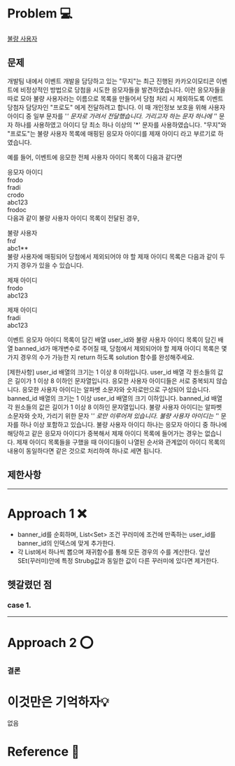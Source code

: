 [//]: # (문제 풀이 템플릿)
# Problem 💻
[불량 사용자](https://school.programmers.co.kr/learn/courses/30/lessons/64064)

## 문제
개발팀 내에서 이벤트 개발을 담당하고 있는 "무지"는 최근 진행된 카카오이모티콘 이벤트에 비정상적인 방법으로 당첨을 시도한 응모자들을 발견하였습니다. 이런 응모자들을 따로 모아 불량 사용자라는 이름으로 목록을 만들어서 당첨 처리 시 제외하도록 이벤트 당첨자 담당자인 "프로도" 에게 전달하려고 합니다. 이 때 개인정보 보호을 위해 사용자 아이디 중 일부 문자를 '*' 문자로 가려서 전달했습니다. 가리고자 하는 문자 하나에 '*' 문자 하나를 사용하였고 아이디 당 최소 하나 이상의 '*' 문자를 사용하였습니다.
"무지"와 "프로도"는 불량 사용자 목록에 매핑된 응모자 아이디를 제재 아이디 라고 부르기로 하였습니다.

예를 들어, 이벤트에 응모한 전체 사용자 아이디 목록이 다음과 같다면

응모자 아이디\
frodo\
fradi\
crodo\
abc123\
frodoc\
다음과 같이 불량 사용자 아이디 목록이 전달된 경우,

불량 사용자\
fr*d*\
abc1**\
불량 사용자에 매핑되어 당첨에서 제외되어야 야 할 제재 아이디 목록은 다음과 같이 두 가지 경우가 있을 수 있습니다.

제재 아이디\
frodo\
abc123

제재 아이디\
fradi\
abc123

이벤트 응모자 아이디 목록이 담긴 배열 user_id와 불량 사용자 아이디 목록이 담긴 배열 banned_id가 매개변수로 주어질 때, 당첨에서 제외되어야 할 제재 아이디 목록은 몇가지 경우의 수가 가능한 지 return 하도록 solution 함수를 완성해주세요.

[제한사항]
user_id 배열의 크기는 1 이상 8 이하입니다.
user_id 배열 각 원소들의 값은 길이가 1 이상 8 이하인 문자열입니다.
응모한 사용자 아이디들은 서로 중복되지 않습니다.
응모한 사용자 아이디는 알파벳 소문자와 숫자로만으로 구성되어 있습니다.
banned_id 배열의 크기는 1 이상 user_id 배열의 크기 이하입니다.
banned_id 배열 각 원소들의 값은 길이가 1 이상 8 이하인 문자열입니다.
불량 사용자 아이디는 알파벳 소문자와 숫자, 가리기 위한 문자 '*' 로만 이루어져 있습니다.
불량 사용자 아이디는 '*' 문자를 하나 이상 포함하고 있습니다.
불량 사용자 아이디 하나는 응모자 아이디 중 하나에 해당하고 같은 응모자 아이디가 중복해서 제재 아이디 목록에 들어가는 경우는 없습니다.
제재 아이디 목록들을 구했을 때 아이디들이 나열된 순서와 관계없이 아이디 목록의 내용이 동일하다면 같은 것으로 처리하여 하나로 세면 됩니다.
## 제한사항
---

# Approach 1 ❌
- banner_id를 순회하며, List<Set<String>> 조건 꾸러미에 조건에 만족하는 user_id를 banner_id의 인덱스에 맞게 추가한다.
- 각 List에서 하나씩 뽑으며 재귀함수를 통해 모든 경우의 수를 계산한다. 앞선 SEt(꾸러미)안에 특정 Strubg값과 동일한 값이 다른 꾸러미에 있다면 제거한다.
## 헷갈렸던 점

### case 1.


---

# Approach 2 ⭕


### 결론

# 이것만은 기억하자💡
없음

# Reference 📄
